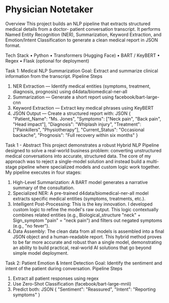 # Physician Notetaker 
Overview 
This project builds an NLP pipeline that extracts structured medical details from a doctor-
patient conversation transcript. 
It performs Named Entity Recognition (NER), Summarization, Keyword Extraction, and 
Emotion/Intent Classification to generate a clean medical report in JSON format. 
 
Tech Stack 
• Python 
• Transformers (Hugging Face) 
• BART / KeyBERT 
• Regex 
• Flask (optional for deployment) 
 
Task 1: Medical NLP Summarization 
Goal: Extract and summarize clinical information from the transcript. 
Pipeline Steps 
1. NER Extraction — Identify medical entities (symptoms, treatment, diagnosis, 
prognosis) using d4data/biomedical-ner-all 
2. Summarization — Generate a short report using facebook/bart-large-cnn 
3. Keyword Extraction — Extract key medical phrases using KeyBERT 
4. JSON Output — Create a structured report with: 
JSON 
{ 
  "Patient_Name": "Ms. Jones", 
  "Symptoms": ["Neck pain", "Back pain", "Head impact"], 
  "Diagnosis": "Whiplash injury", 
  "Treatment": ["Painkillers", "Physiotherapy"], 
  "Current_Status": "Occasional backache", 
  "Prognosis": "Full recovery within six months" 
} 
 
Task 1 - Abstract 
This project demonstrates a robust Hybrid NLP Pipeline designed to solve a real-world 
business problem: converting unstructured medical conversations into accurate, structured 
data. 
The core of my approach was to reject a single-model solution and instead build a multi-
stage pipeline where specialized models and custom logic work together. 
My pipeline executes in four stages: 
1. High-Level Summarization: A BART model generates a narrative summary of the 
consultation. 
2. Specialized NER: A pre-trained d4data/biomedical-ner-all model extracts specific 
medical entities (symptoms, treatments, etc.). 
3. Intelligent Post-Processing: This is the key innovation. I developed custom logic to 
refine the model's raw output. This logic contextually combines related entities (e.g., 
Biological_structure "neck" + Sign_symptom "pain" = "neck pain") and filters out 
negated symptoms (e.g., "no fever"). 
4. Data Assembly: The clean data from all models is assembled into a final JSON object 
and a human-readable report. 
This hybrid method proves to be far more accurate and robust than a single model, 
demonstrating an ability to build practical, real-world AI solutions that go beyond simple 
model deployment. 
 
 
Task 2: Patient Emotion & Intent Detection 
Goal: Identify the sentiment and intent of the patient during conversation. 
Pipeline Steps 
1. Extract all patient responses using regex 
2. Use Zero-Shot Classification (facebook/bart-large-mnli) 
3. Predict both: 
JSON 
{ 
  "Sentiment": "Reassured", 
  "Intent": "Reporting symptoms" 
} 
 

